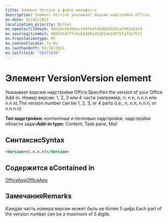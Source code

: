 ```yaml
---
title: Элемент Version в файле манифеста
description: Элемент Version указывает версию надстройки Office.
ms.date: 02/05/2021
localization_priority: Normal
ms.openlocfilehash: 48a2be94d95ece597e47468bb18db2a7962a51e9
ms.sourcegitcommit: 4805454f7fc6c64368a35d014e24075faf3e7557
ms.translationtype: MT
ms.contentlocale: ru-RU
ms.lasthandoff: 02/10/2021
ms.locfileid: "50173936"
---
```

# <a name="version-element"></a><span data-ttu-id="9943d-103">Элемент Version</span><span class="sxs-lookup"><span data-stu-id="9943d-103">Version element</span></span>

<span data-ttu-id="9943d-104">Указывает версию надстройки Office.</span><span class="sxs-lookup"><span data-stu-id="9943d-104">Specifies the version of your Office Add-in.</span></span> <span data-ttu-id="9943d-105">Номер версии: 1, 2, 3 или 4 части (например, n, n.n, n.n.n или n.n.n).</span><span class="sxs-lookup"><span data-stu-id="9943d-105">The version number can be 1, 2, 3, or 4 parts (i.e., n, n.n, n.n.n, or n.n.n.n).</span></span>

<span data-ttu-id="9943d-106">**Тип надстройки:** контентные и почтовые надстройки, надстройки области задач</span><span class="sxs-lookup"><span data-stu-id="9943d-106">**Add-in type:** Content, Task pane, Mail</span></span>

## <a name="syntax"></a><span data-ttu-id="9943d-107">Синтаксис</span><span class="sxs-lookup"><span data-stu-id="9943d-107">Syntax</span></span>

```XML
<Version>n[.n.n.n]</Version>
```

## <a name="contained-in"></a><span data-ttu-id="9943d-108">Содержится в</span><span class="sxs-lookup"><span data-stu-id="9943d-108">Contained in</span></span>

[<span data-ttu-id="9943d-109">OfficeApp</span><span class="sxs-lookup"><span data-stu-id="9943d-109">OfficeApp</span></span>](officeapp.md)

## <a name="remarks"></a><span data-ttu-id="9943d-110">Замечания</span><span class="sxs-lookup"><span data-stu-id="9943d-110">Remarks</span></span>

<span data-ttu-id="9943d-111">Каждая часть номера версии может быть не более 5 цифр.</span><span class="sxs-lookup"><span data-stu-id="9943d-111">Each part of the version number can be a maximum of 5 digits.</span></span>
